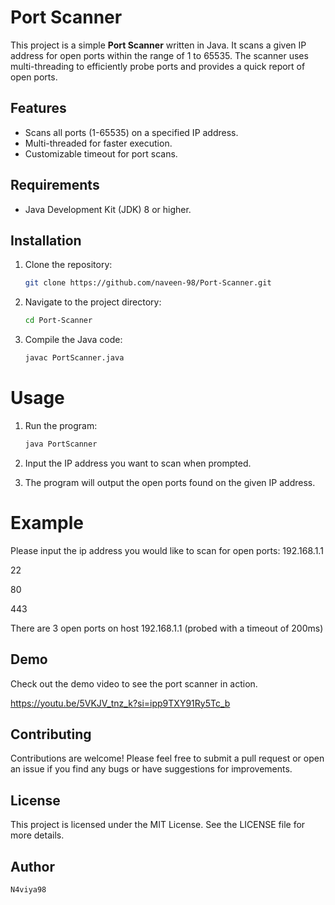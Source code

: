 
# Port Scanner

This project is a simple **Port Scanner** written in Java. It scans a given IP address for open ports within the range of 1 to 65535. The scanner uses multi-threading to efficiently probe ports and provides a quick report of open ports.

## Features

- Scans all ports (1-65535) on a specified IP address.
- Multi-threaded for faster execution.
- Customizable timeout for port scans.

## Requirements

- Java Development Kit (JDK) 8 or higher.

## Installation

1. Clone the repository:
   ```bash
   git clone https://github.com/naveen-98/Port-Scanner.git

2. Navigate to the project directory:
   ```bash
   cd Port-Scanner

3. Compile the Java code:
   ```bash
   javac PortScanner.java


# Usage

1. Run the program:
    ```bash
   java PortScanner

2. Input the IP address you want to scan when prompted.

3. The program will output the open ports found on the given IP address.

# Example

Please input the ip address you would like to scan for open ports: 192.168.1.1

22

80

443

There are 3 open ports on host 192.168.1.1 (probed with a timeout of 200ms)

## Demo

Check out the demo video to see the port scanner in action.

https://youtu.be/5VKJV_tnz_k?si=ipp9TXY91Ry5Tc_b

## Contributing

Contributions are welcome! Please feel free to submit a pull request or open an issue if you find any bugs or have suggestions for improvements.

## License

This project is licensed under the MIT License. See the LICENSE file for more details.

## Author

    N4viya98
